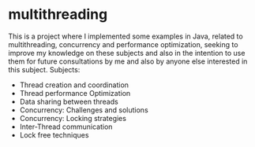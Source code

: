 # multithreading
This is a project where I implemented some examples in Java, related to multithreading, concurrency and performance optimization, seeking to improve my knowledge on these subjects and also in the intention to use them for future consultations by me and also by anyone else interested in this subject.
Subjects:
* Thread creation and coordination
* Thread performance Optimization
* Data sharing between threads
* Concurrency: Challenges and solutions
* Concurrency: Locking strategies
* Inter-Thread communication
* Lock free techniques